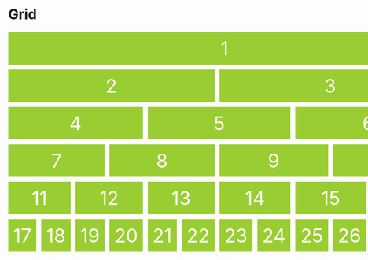 # Grid

<!doctype html>
<style>
  .grid {
    display: block;
    }
  .box {
    color: white;
    font-size: 4vw;
    padding: 10px;
    background: yellowgreen;
    margin: 10px 0;
    text-align: center;
    }
  @media screen and (max-width: 10000px) {
    .grid {
      display: grid;
      grid-template-rows: repeat(6, 1fr);
      grid-template-columns: repeat(12, 1fr);
      grid-gap: 10px;
      }
    .box {
      margin: 0;
      }
    .box:nth-child(1) {
      grid-column: span 12;
      }
    .box:nth-child(2), 
    .box:nth-child(3) {
      grid-column: span 6;
      }
    .box:nth-child(4),
    .box:nth-child(5),
    .box:nth-child(6) {
      grid-column: span 4;
      }
    .box:nth-child(7),
    .box:nth-child(8),
    .box:nth-child(9),
    .box:nth-child(10) {
      grid-column: span 3;
      }
    .box:nth-child(11),
    .box:nth-child(12),
    .box:nth-child(13),
    .box:nth-child(14),
    .box:nth-child(15),
    .box:nth-child(16) {
      grid-column: span 2;
      }
    }
</style>
<main class="grid">
  <div class="box">1</div>
  <div class="box">2</div>
  <div class="box">3</div>
  <div class="box">4</div>
  <div class="box">5</div>
  <div class="box">6</div>
  <div class="box">7</div>
  <div class="box">8</div>
  <div class="box">9</div>
  <div class="box">10</div>
  <div class="box">11</div>
  <div class="box">12</div>
  <div class="box">13</div>
  <div class="box">14</div>
  <div class="box">15</div>
  <div class="box">16</div>
  <div class="box">17</div>
  <div class="box">18</div>
  <div class="box">19</div>
  <div class="box">20</div>
  <div class="box">21</div>
  <div class="box">22</div>
  <div class="box">23</div>
  <div class="box">24</div>
  <div class="box">25</div>
  <div class="box">26</div>
  <div class="box">27</div>
  <div class="box">28</div>
</main>